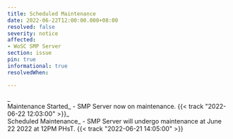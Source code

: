 ```yaml
---
title: Scheduled Maintenance
date: 2022-06-22T12:00:00.000+08:00
resolved: false
severity: notice
affected:
- WoSC SMP Server
section: issue
pin: true
informational: true
resolvedWhen: 

---
```

_  
Maintenance Started_ - SMP Server now on maintenance. {{< track "2022-06-22 12:03:00" >}}_  
Scheduled Maintenance_ - SMP Server will undergo maintenance at June 22 2022 at 12PM PHsT. {{< track "2022-06-21 14:05:00" >}}
